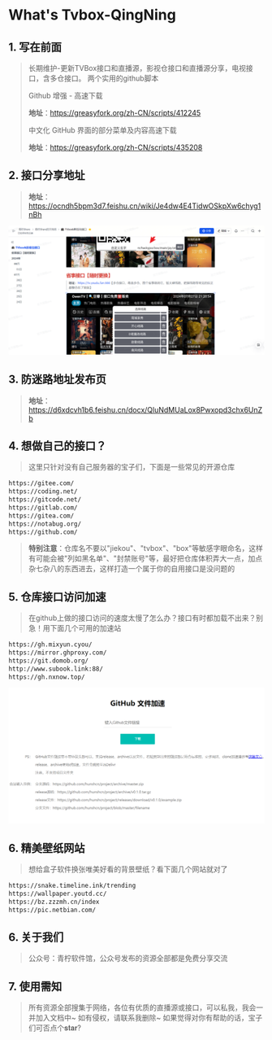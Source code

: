 # What's Tvbox-QingNing
## 1. 写在前面
>长期维护-更新TVBox接口和直播源，影视仓接口和直播源分享，电视接口，含多仓接口。
>两个实用的github脚本
>
>Github 增强 - 高速下载
>
>**地址**：https://greasyfork.org/zh-CN/scripts/412245
>
>中文化 GitHub 界面的部分菜单及内容高速下载
>
>**地址**：https://greasyfork.org/zh-CN/scripts/435208

## 2. 接口分享地址
>**地址**：https://ocndh5bpm3d7.feishu.cn/wiki/Je4dw4E4TidwOSkpXw6chyg1nBh


![image](/img/introduce.png)

## 3. 防迷路地址发布页
>**地址**：https://d6xdcvh1b6.feishu.cn/docx/QluNdMUaLox8Pwxopd3chx6UnZb

## 4. 想做自己的接口？
>这里只针对没有自己服务器的宝子们，下面是一些常见的开源仓库
```
https://gitee.com/
https://coding.net/
https://gitcode.net/
https://gitlab.com/
https://gitea.com/
https://notabug.org/
https://github.com/
```
>**特别注意**：仓库名不要以"jiekou"、"tvbox"、"box"等敏感字眼命名，这样有可能会被"列如黑名单"、"封禁账号"等，最好把仓库体积弄大一点，加点杂七杂八的东西进去，这样打造一个属于你的自用接口是没问题的

## 5. 仓库接口访问加速
>在github上做的接口访问的速度太慢了怎么办？接口有时都加载不出来？别急！用下面几个可用的加速站
```
https://gh.mixyun.cyou/
https://mirror.ghproxy.com/
https://git.domob.org/
http://www.subook.link:88/
https://gh.nxnow.top/
```

![image](/img/pic01.png)

## 6. 精美壁纸网站
>想给盒子软件换张唯美好看的背景壁纸？看下面几个网站就对了

```
https://snake.timeline.ink/trending
https://wallpaper.youtd.cc/
https://bz.zzzmh.cn/index
https://pic.netbian.com/
```

## 6. 关于我们
>公众号：青柠软件馆，公众号发布的资源全部都是免费分享交流

## 7. 使用需知
>所有资源全部搜集于网络，各位有优质的直播源或接口，可以私我，我会一并加入文档中~ 如有侵权，请联系我删除~
>如果觉得对你有帮助的话，宝子们可否点个𝐬𝐭𝐚𝐫?
